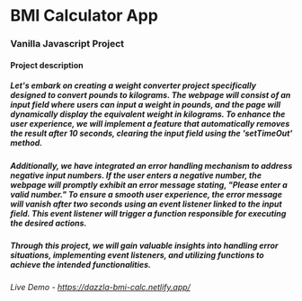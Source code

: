 # BMI Calculator App

### Vanilla Javascript Project

#### Project description

##### Let's embark on creating a weight converter project specifically designed to convert pounds to kilograms. The webpage will consist of an input field where users can input a weight in pounds, and the page will dynamically display the equivalent weight in kilograms. To enhance the user experience, we will implement a feature that automatically removes the result after 10 seconds, clearing the input field using the 'setTimeOut' method.
##### Additionally, we have integrated an error handling mechanism to address negative input numbers. If the user enters a negative number, the webpage will promptly exhibit an error message stating, "Please enter a valid number." To ensure a smooth user experience, the error message will vanish after two seconds using an event listener linked to the input field. This event listener will trigger a function responsible for executing the desired actions.
##### Through this project, we will gain valuable insights into handling error situations, implementing event listeners, and utilizing functions to achieve the intended functionalities.

###### Live Demo - https://dazzla-bmi-calc.netlify.app/
